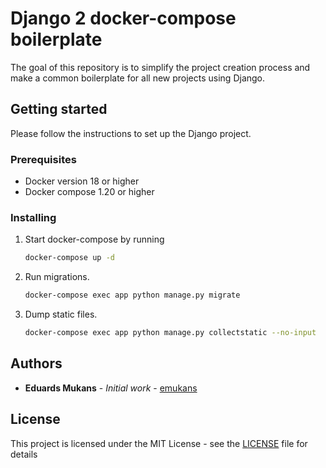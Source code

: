 # Django 2 docker-compose boilerplate

The goal of this repository is to simplify the project creation process and make a common boilerplate for all new projects using Django.

## Getting started
Please follow the instructions to set up the Django project.


### Prerequisites
* Docker version 18 or higher
* Docker compose 1.20 or higher

### Installing
1. Start docker-compose by running
    ```bash
    docker-compose up -d
    ```

2. Run migrations.
    ```bash
    docker-compose exec app python manage.py migrate
    ```
    
3. Dump static files.
    ```bash
    docker-compose exec app python manage.py collectstatic --no-input
    ```


## Authors

* **Eduards Mukans** - *Initial work* - [emukans](https://github.com/emukans)


## License

This project is licensed under the MIT License - see the [LICENSE](LICENSE) file for details
